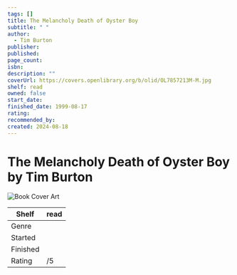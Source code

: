 ```yaml
---
tags: []
title: The Melancholy Death of Oyster Boy
subtitle: " "
author:
  - Tim Burton
publisher: 
published: 
page_count: 
isbn: 
description: ""
coverUrl: https://covers.openlibrary.org/b/olid/OL7857213M-M.jpg
shelf: read
owned: false
start_date: 
finished_date: 1999-08-17
rating: 
recommended_by: 
created: 2024-08-18
---
```


# The Melancholy Death of Oyster Boy by Tim Burton

![Book Cover Art](https://covers.openlibrary.org/b/olid/OL7857213M-M.jpg)

| Shelf | read |
| --- | --- |
| Genre |  |
| Started |  |
| Finished |  |
| Rating | /5 |

